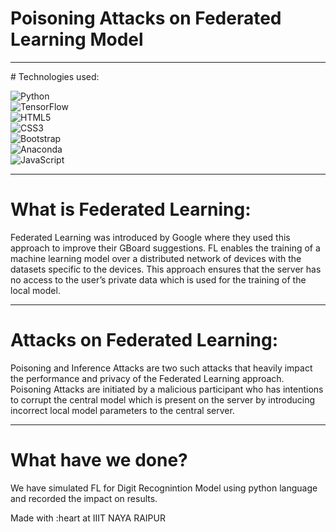 # Poisoning Attacks on Federated Learning Model
<hr />
# Technologies used:

![Python](https://img.shields.io/badge/python-3670A0?style=for-the-badge&logo=python&logoColor=ffdd54) <br />
![TensorFlow](https://img.shields.io/badge/TensorFlow-%23FF6F00.svg?style=for-the-badge&logo=TensorFlow&logoColor=white) <br />
![HTML5](https://img.shields.io/badge/html5-%23E34F26.svg?style=for-the-badge&logo=html5&logoColor=white) <br />
![CSS3](https://img.shields.io/badge/css3-%231572B6.svg?style=for-the-badge&logo=css3&logoColor=white) <br />
![Bootstrap](https://img.shields.io/badge/bootstrap-%23563D7C.svg?style=for-the-badge&logo=bootstrap&logoColor=white) <br />
![Anaconda](https://img.shields.io/badge/Anaconda-%2344A833.svg?style=for-the-badge&logo=anaconda&logoColor=white) <br />
![JavaScript](https://img.shields.io/badge/javascript-%23323330.svg?style=for-the-badge&logo=javascript&logoColor=%23F7DF1E) <hr />

# What is Federated Learning:
Federated Learning was introduced by Google where they used this approach to improve their GBoard suggestions.
FL enables the training of a machine learning model over a distributed network of devices with the datasets specific to the devices. This approach ensures that the server has no access to the user’s private data which is used for the training of the local model. <hr />

# Attacks on Federated Learning:
Poisoning and Inference Attacks are two such attacks that heavily impact the performance and privacy of the Federated Learning approach. Poisoning Attacks are initiated by a malicious participant who has intentions to corrupt the central model which is present on the server by introducing incorrect local model parameters to the central server. <hr />

# What have we done?
We have simulated FL for Digit Recognintion Model using python language and recorded the impact on results.

Made with :heart at IIIT NAYA RAIPUR

